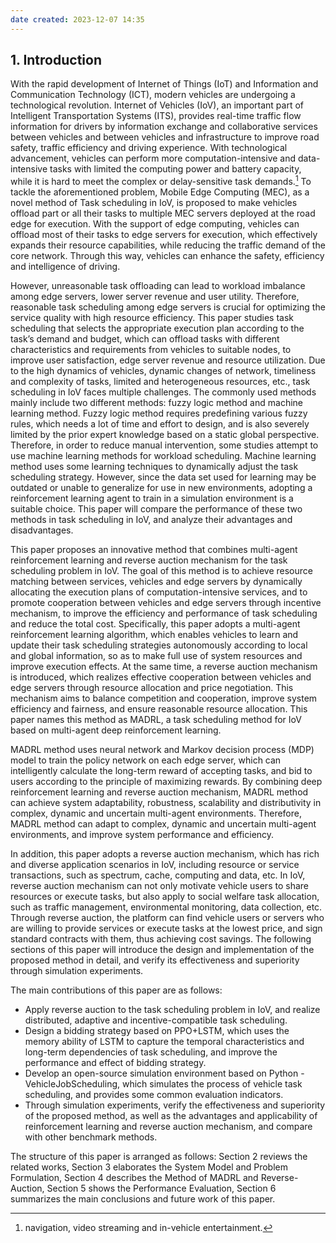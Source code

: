 ```yaml
---
date created: 2023-12-07 14:35
---
```


## 1. Introduction

With the rapid development of Internet of Things (IoT) and Information and Communication Technology (ICT), modern vehicles are undergoing a technological revolution. Internet of Vehicles (IoV), an important part of Intelligent Transportation Systems (ITS), provides real-time traffic flow information for drivers by information exchange and collaborative services between vehicles and between vehicles and infrastructure to improve road safety, traffic efficiency and driving experience. With technological advancement, vehicles can perform more computation-intensive and data-intensive tasks with limited the computing power and battery capacity, while it is hard to meet the complex or delay-sensitive task demands.[^1] To tackle the aforementioned problem, Mobile Edge Computing (MEC), as a novel method of Task scheduling in IoV, is proposed to make vehicles offload part or all their tasks to multiple MEC servers deployed at the road edge for execution. With the support of edge computing, vehicles can offload most of their tasks to edge servers for execution, which effectively expands their resource capabilities, while reducing the traffic demand of the core network. Through this way, vehicles can enhance the safety, efficiency and intelligence of driving.

[^1]:navigation, video streaming and in-vehicle entertainment.

However, unreasonable task offloading can lead to workload imbalance among edge servers, lower server revenue and user utility. Therefore, reasonable task scheduling among edge servers is crucial for optimizing the service quality with high resource efficiency. This paper studies task scheduling that selects the appropriate execution plan according to the task’s demand and budget, which can offload tasks with different characteristics and requirements from vehicles to suitable nodes, to improve user satisfaction, edge server revenue and resource utilization. Due to the high dynamics of vehicles, dynamic changes of network, timeliness and complexity of tasks, limited and heterogeneous resources, etc., task scheduling in IoV faces multiple challenges. The commonly used methods mainly include two different methods: fuzzy logic method and machine learning method. Fuzzy logic method requires predefining various fuzzy rules, which needs a lot of time and effort to design, and is also severely limited by the prior expert knowledge based on a static global perspective. Therefore, in order to reduce manual intervention, some studies attempt to use machine learning methods for workload scheduling. Machine learning method uses some learning techniques to dynamically adjust the task scheduling strategy. However, since the data set used for learning may be outdated or unable to generalize for use in new environments, adopting a reinforcement learning agent to train in a simulation environment is a suitable choice. This paper will compare the performance of these two methods in task scheduling in IoV, and analyze their advantages and disadvantages.

This paper proposes an innovative method that combines multi-agent reinforcement learning and reverse auction mechanism for the task scheduling problem in IoV. The goal of this method is to achieve resource matching between services, vehicles and edge servers by dynamically allocating the execution plans of computation-intensive services, and to promote cooperation between vehicles and edge servers through incentive mechanism, to improve the efficiency and performance of task scheduling and reduce the total cost. Specifically, this paper adopts a multi-agent reinforcement learning algorithm, which enables vehicles to learn and update their task scheduling strategies autonomously according to local and global information, so as to make full use of system resources and improve execution effects. At the same time, a reverse auction mechanism is introduced, which realizes effective cooperation between vehicles and edge servers through resource allocation and price negotiation. This mechanism aims to balance competition and cooperation, improve system efficiency and fairness, and ensure reasonable resource allocation. This paper names this method as MADRL, a task scheduling method for IoV based on multi-agent deep reinforcement learning.

MADRL method uses neural network and Markov decision process (MDP) model to train the policy network on each edge server, which can intelligently calculate the long-term reward of accepting tasks, and bid to users according to the principle of maximizing rewards. By combining deep reinforcement learning and reverse auction mechanism, MADRL method can achieve system adaptability, robustness, scalability and distributivity in complex, dynamic and uncertain multi-agent environments. Therefore, MADRL method can adapt to complex, dynamic and uncertain multi-agent environments, and improve system performance and efficiency.

In addition, this paper adopts a reverse auction mechanism, which has rich and diverse application scenarios in IoV, including resource or service transactions, such as spectrum, cache, computing and data, etc. In IoV, reverse auction mechanism can not only motivate vehicle users to share resources or execute tasks, but also apply to social welfare task allocation, such as traffic management, environmental monitoring, data collection, etc. Through reverse auction, the platform can find vehicle users or servers who are willing to provide services or execute tasks at the lowest price, and sign standard contracts with them, thus achieving cost savings. The following sections of this paper will introduce the design and implementation of the proposed method in detail, and verify its effectiveness and superiority through simulation experiments.

The main contributions of this paper are as follows:

- Apply reverse auction to the task scheduling problem in IoV, and realize distributed, adaptive and incentive-compatible task scheduling.
- Design a bidding strategy based on PPO+LSTM, which uses the memory ability of LSTM to capture the temporal characteristics and long-term dependencies of task scheduling, and improve the performance and effect of bidding strategy.
- Develop an open-source simulation environment based on Python - VehicleJobScheduling, which simulates the process of vehicle task scheduling, and provides some common evaluation indicators.
- Through simulation experiments, verify the effectiveness and superiority of the proposed method, as well as the advantages and applicability of reinforcement learning and reverse auction mechanism, and compare with other benchmark methods.

The structure of this paper is arranged as follows: Section 2 reviews the related works, Section 3 elaborates the System Model and Problem Formulation, Section 4 describes the Method of MADRL and Reverse-Auction, Section 5 shows the Performance Evaluation, Section 6 summarizes the main conclusions and future work of this paper.
